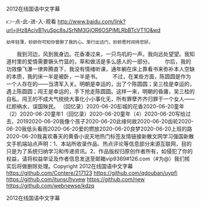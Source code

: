 
2012在线国语中文字幕




👉-点-此-进-入-观看  http://www.baidu.com/link?url=jHz8AcivB1yuSpc8sJSrNM3GjOR6OSPiMLRbBTcVT1O&wd




	幼年轻薄，妙龄你可知你曾醉了我的心。渐行出远门，妙龄愿时间待您好。
　　我到河边，风到我身边。花香凑过来，一只鸟叽的一声。我向远处望望。我知道村里的爱情需要镢头竹篮的，草和做活是多么感人的一部分。
　　尔后，我的功效像飞瀑一律奔腾直下，我没有情绪听课，通年躺在床上靠看书来弥补本人空缺的本质，我的床一半是被卧，一半是书。
　　不过，在某些方面，陈圆圆是作为一个人存在的——当清军入关。明朝是幸运的，出了个陈圆圆；吴三桂是幸运的，遇上陈圆圆；闯王是幸运的，手下抢走陈圆圆。这样一来，明朝的昏庸，吴三桂的自私，闯王的不成大气统统大事化小小事化无，所有罪孽齐齐归罪于一个女人——红颜祸水，误国殃民。
（回忆录）2020-06-20彭城的花香2020-06-20童年（2）2020-06-20童年1（回忆录）2020-06-20童年（4）2020-06-20写给过去，20192020-06-20我像个孩子2020-06-20此缘何故2020-06-20齿轮2020-06-20我低头看雨2020-06-20爱的燃放2020-06-20良梦2020-06-20上班的路2020-06-20我喜欢春天的黄昏小说天地热门标签友情链接新散文网学习强国新散文手机端站点声明：1、本站所收录作品、热点评论等信息部分来源互联网，目的只是为了系统归纳学习和传递资讯。2、作品版权归原创作者所有，如侵犯了你的权益，请将权益举证及作者信息发送至邮箱vip9369#126.com（#为@）我们核实后将做删除处理。Copyright
2012在线国语中文字幕 https://github.com/Contere/217123
https://github.com/qdouban/uypfi
https://github.com/itunsr/hyvew
https://github.com/new
https://github.com/webnewse/kdzq





2012在线国语中文字幕
